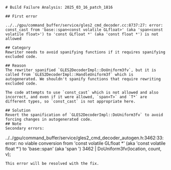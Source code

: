```
# Build Failure Analysis: 2025_03_16_patch_1816

## First error

../../gpu/command_buffer/service/gles2_cmd_decoder.cc:8737:27: error: const_cast from 'base::span<const volatile GLfloat>' (aka 'span<const volatile float>') to 'const GLfloat *' (aka 'const float *') is not allowed

## Category
Rewriter needs to avoid spanifying functions if it requires spanifying excluded code.

## Reason
The rewriter spanified `GLES2DecoderImpl::DoUniform3fv`, but it is called from `GLES2DecoderImpl::HandleUniform3f` which is autogenerated. We shouldn't spanify functions that require rewriting excluded code.

The code attempts to use `const_cast` which is not allowed and also incorrect, and even if it were allowed, `span<T>` and `T*` are different types, so `const_cast` is not appropriate here.

## Solution
Revert the spanification of `GLES2DecoderImpl::DoUniform3fv` to avoid forcing changes in autogenerated code.
## Note
Secondary errors:
```
../../gpu/command_buffer/service/gles2_cmd_decoder_autogen.h:3462:33: error: no viable conversion from 'const volatile GLfloat *' (aka 'const volatile float *') to 'base::span<const volatile GLfloat>' (aka 'span<const volatile float> ')
 3462 |   DoUniform3fv(location, count, v);
```
This error will be resolved with the fix.